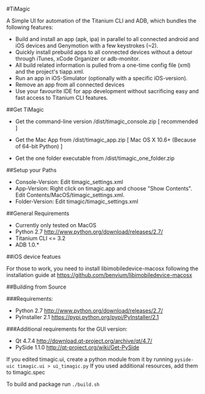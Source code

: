 #TiMagic

A Simple UI for automation of the Titanium CLI and ADB, which bundles the following features:

* Build and install an app (apk, ipa) in parallel to all connected android and iOS devices and Genymotion with a few keystrokes (~2).
* Quickly install prebuild apps to all connected devices without a detour through iTunes, xCode Organizer or adb-monitor.
* All build related information is pulled from a one-time config file (xml) and the project's tiapp.xml.
* Run an app in iOS-Simulator (optionally with a specific iOS-version).
* Remove an app from all connected devices
* Use your favourite IDE for app development without sacrificing easy and fast access to Titanium CLI features.

##Get TiMagic

* Get the command-line version /dist/timagic_console.zip [ recommended ]

* Get the Mac App from /dist/timagic_app.zip [ Mac OS X 10.6+ (Because of 64-bit Python) ]

* Get the one folder executable from /dist/timagic_one_folder.zip

##Setup your Paths

* Console-Version: Edit timagic_settings.xml
* App-Version: Right click on timagic.app and choose "Show Contents". Edit Contents/MacOS/timagic_settings.xml.
* Folder-Version: Edit timagic/timagic_settings.xml

##General Requirements

* Currently only tested on MacOS
* Python 2.7 http://www.python.org/download/releases/2.7/
* Titanium CLI <= 3.2
* ADB 1.0.*

##iOS device featues

For those to work, you need to install libimobiledevice-macosx following the installation guide at https://github.com/benvium/libimobiledevice-macosx

##Building from Source

###Requirements:
* Python 2.7 http://www.python.org/download/releases/2.7/
* PyInstaller 2.1 https://pypi.python.org/pypi/PyInstaller/2.1

###Additional requirements for the GUI version:
* Qt 4.7.4 http://download.qt-project.org/archive/qt/4.7/
* PySide 1.1.0 http://qt-project.org/wiki/Get-PySide

If you edited timagic.ui, create a python module from it by running `pyside-uic timagic.ui > ui_timagic.py`
If you used additional resources, add them to timagic.spec

To build and package run `./build.sh`